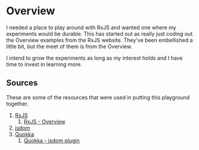 # Overview
I needed a place to play around with RxJS and wanted one where my experiments would be durable. This has started out as really just coding out the Overview examples from the RxJS website. They've been embellished a little bit, but the meet of them is from the Overview. 

I intend to grow the experiments as long as my interest holds and I have time to invest in learning more.

## Sources
These are some of the resources that were used in putting this playground together.

1. [RxJS](https://rxjs-dev.firebaseapp.com/)
    1. [RxJS - Overview](https://rxjs-dev.firebaseapp.com/guide/overview)
1. [jsdom](https://github.com/jsdom/jsdom)
1. [Quokka](https://quokkajs.com/)
    1. [Quokka - jsdom plugin](https://github.com/wallabyjs/jsdom-quokka-plugin)

